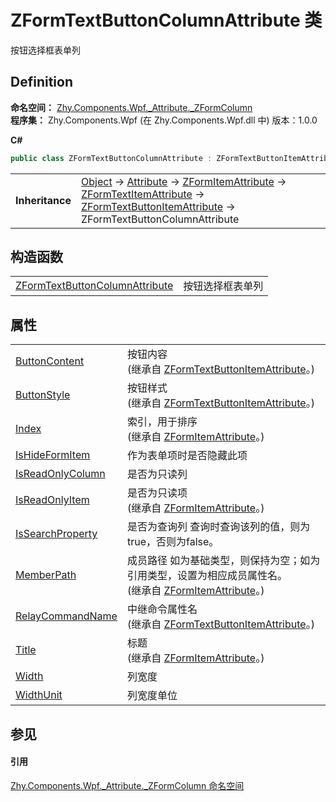 # ZFormTextButtonColumnAttribute 类


按钮选择框表单列



## Definition
**命名空间：** <a href="abb94ccb-8a67-80c6-17c1-29dfebcf677a">Zhy.Components.Wpf._Attribute._ZFormColumn</a>  
**程序集：** Zhy.Components.Wpf (在 Zhy.Components.Wpf.dll 中) 版本：1.0.0

**C#**
``` C#
public class ZFormTextButtonColumnAttribute : ZFormTextButtonItemAttribute
```

<table><tr><td><strong>Inheritance</strong></td><td><a href="https://learn.microsoft.com/dotnet/api/system.object" target="_blank" rel="noopener noreferrer">Object</a>  →  <a href="https://learn.microsoft.com/dotnet/api/system.attribute" target="_blank" rel="noopener noreferrer">Attribute</a>  →  <a href="16e00374-ec63-2ecd-e4ee-c3b6daf9dd78">ZFormItemAttribute</a>  →  <a href="95e63627-f6f2-c488-70ea-bdfdc4c7a9b8">ZFormTextItemAttribute</a>  →  <a href="a53a045d-c2dd-cd65-01be-4b12ee61ad58">ZFormTextButtonItemAttribute</a>  →  ZFormTextButtonColumnAttribute</td></tr>
</table>



## 构造函数
<table>
<tr>
<td><a href="eacb0dcb-5f02-540c-fa19-ca1477e2c879">ZFormTextButtonColumnAttribute</a></td>
<td>按钮选择框表单列</td></tr>
</table>

## 属性
<table>
<tr>
<td><a href="ac5d345d-454b-be0e-c258-359c880b7952">ButtonContent</a></td>
<td>按钮内容<br />(继承自 <a href="a53a045d-c2dd-cd65-01be-4b12ee61ad58">ZFormTextButtonItemAttribute</a>。)</td></tr>
<tr>
<td><a href="db822556-e1f4-aa40-5a7f-9c98a4db9262">ButtonStyle</a></td>
<td>按钮样式<br />(继承自 <a href="a53a045d-c2dd-cd65-01be-4b12ee61ad58">ZFormTextButtonItemAttribute</a>。)</td></tr>
<tr>
<td><a href="e521cd97-aa4e-ce18-5947-e5877b593919">Index</a></td>
<td>索引，用于排序<br />(继承自 <a href="16e00374-ec63-2ecd-e4ee-c3b6daf9dd78">ZFormItemAttribute</a>。)</td></tr>
<tr>
<td><a href="46d7f69f-bc39-16dd-e953-b717f694d502">IsHideFormItem</a></td>
<td>作为表单项时是否隐藏此项</td></tr>
<tr>
<td><a href="8eeeb3ac-529f-3a8b-6b2a-7cf2b94129c8">IsReadOnlyColumn</a></td>
<td>是否为只读列</td></tr>
<tr>
<td><a href="248ff51a-0a5b-4419-74cf-b964e3060585">IsReadOnlyItem</a></td>
<td>是否为只读项<br />(继承自 <a href="16e00374-ec63-2ecd-e4ee-c3b6daf9dd78">ZFormItemAttribute</a>。)</td></tr>
<tr>
<td><a href="a2238c74-353a-38ee-cb4e-c1a868c19c19">IsSearchProperty</a></td>
<td>是否为查询列 查询时查询该列的值，则为true，否则为false。</td></tr>
<tr>
<td><a href="ae3aba1b-2a90-c7d4-f6ba-c34cd61f2117">MemberPath</a></td>
<td>成员路径 如为基础类型，则保持为空；如为引用类型，设置为相应成员属性名。<br />(继承自 <a href="16e00374-ec63-2ecd-e4ee-c3b6daf9dd78">ZFormItemAttribute</a>。)</td></tr>
<tr>
<td><a href="7e59b138-b41f-ea95-fccc-2f0b9193f04e">RelayCommandName</a></td>
<td>中继命令属性名<br />(继承自 <a href="a53a045d-c2dd-cd65-01be-4b12ee61ad58">ZFormTextButtonItemAttribute</a>。)</td></tr>
<tr>
<td><a href="df7a5551-0f4b-fd09-81dc-a19faeeeffb6">Title</a></td>
<td>标题<br />(继承自 <a href="16e00374-ec63-2ecd-e4ee-c3b6daf9dd78">ZFormItemAttribute</a>。)</td></tr>
<tr>
<td><a href="0fda3555-518a-b2f1-16e8-7b7e7d929861">Width</a></td>
<td>列宽度</td></tr>
<tr>
<td><a href="34a63c45-5309-1e87-d633-64b9eff413d5">WidthUnit</a></td>
<td>列宽度单位</td></tr>
</table>

## 参见


#### 引用
<a href="abb94ccb-8a67-80c6-17c1-29dfebcf677a">Zhy.Components.Wpf._Attribute._ZFormColumn 命名空间</a>  

